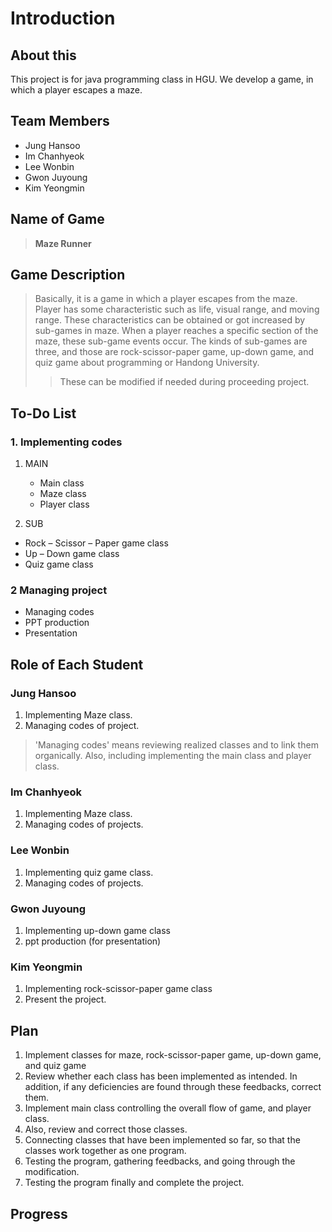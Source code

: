 # Introduction

## About this
This project is for java programming class in HGU. We develop a game, in which a player escapes a maze.  

## Team Members
- Jung Hansoo
- Im Chanhyeok
- Lee Wonbin
- Gwon Juyoung
- Kim Yeongmin

## Name of Game
> __Maze Runner__

## Game Description
> Basically, it is a game in which a player escapes from the maze. Player has some characteristic such as life, visual range, and moving range. These characteristics can be obtained or got increased by sub-games in maze. When a player reaches a specific section of the maze, these sub-game events occur. The kinds of sub-games are three, and those are rock-scissor-paper game, up-down game, and quiz game about programming or Handong University.
>	> These can be modified if needed during proceeding project.

## To-Do List

### 1. Implementing codes  

1. MAIN  

	- Main class  
	- Maze class
	- Player class  


2. SUB

 - Rock – Scissor – Paper  game class
 - Up – Down game class
 - Quiz game class  


 ### 2 Managing project
  - Managing codes
  - PPT production
  - Presentation


## Role of Each Student

### Jung Hansoo
1. Implementing Maze class.
2. Managing codes of project.
> 'Managing codes' means reviewing realized classes and to link them organically. Also, including implementing the main class and player class.

### Im Chanhyeok
1. Implementing Maze class.
2. Managing codes of projects.

### Lee Wonbin
1. Implementing quiz game class.
2. Managing codes of projects.

### Gwon Juyoung
1. Implementing up-down game class
2. ppt production (for presentation)

### Kim Yeongmin
1. Implementing rock-scissor-paper game class
2. Present the project.

## Plan
1.	Implement classes for maze, rock-scissor-paper game, up-down game, and quiz game
2.	Review whether each class has been implemented as intended. In addition, if any deficiencies are found through these feedbacks, correct them.
3.	Implement main class controlling the overall flow of game, and player class.
4.	Also, review and correct those classes.
5.	Connecting classes that have been implemented so far, so that the classes work together as one program.
6.	Testing the program, gathering feedbacks, and going through the modification.
7.	Testing the program finally and complete the project.

## Progress
